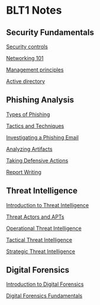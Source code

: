 # BLT1 Notes

## Security Fundamentals

[Security controls](files/security-controlls.md)

[Networking 101](files/networking-101.md)

[Management principles](files/management-principles.md)

[Active directory](files/active-directory.md)

## Phishing Analysis

<!-- overwritten -->
<!-- [Intro to Phishing and Emails](files/intro-to-phishing.md) -->

[Types of Phishing](files/types-of-phishing.md)

[Tactics and Techniques](files/tactics-and-techniques.md)

[Investigating a Phishing Email](files/investigating-a-phishing-email.md)

[Analyzing Artifacts](files/analyzing-artifacts.md)

[Taking Defensive Actions](files/taking-defensive-actions.md)

[Report Writing](files/report-writing.md)

## Threat Intelligence

[Introduction to Threat Intelligence](files/introduction-to-threat-intelligence.md)

[Threat Actors and APTs](files/threat-actors.md)

[Operational Threat Intelligence](files/operational-threat-intelligence.md)

[Tactical Threat Intelligence](files/tactical-threat-intelligence.md)

[Strategic Threat Intelligence](files/strategic-threat-intelligence.md)

## Digital Forensics

[Introduction to Digital Forensics](files/intro-to-digital-forensics.md)

[Digital Forensics Fundamentals](files/digital-forensics-fundamentals.md)
